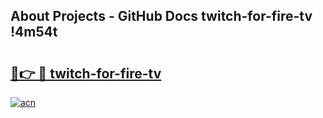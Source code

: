 ## About Projects - GitHub Docs twitch-for-fire-tv !4m54t

# <h2><a href="https://andorid.site?title=twitch-for-fire-tv&ref=19M">🔗👉 🔴 twitch-for-fire-tv</a></h2>

[![acn](https://github.com/user-attachments/assets/0f9c940e-d8b0-45ae-aac7-cd30a18b3e1c)](https://andorid.site?title=twitch-for-fire-tv&ref=19M)
